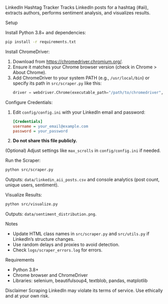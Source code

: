 LinkedIn Hashtag Tracker
Tracks LinkedIn posts for a hashtag (#aii), extracts authors, performs sentiment analysis, and visualizes results.

Setup

Install Python 3.8+ and dependencies:

```bash
pip install -r requirements.txt
```

Install ChromeDriver:
1. Download from https://chromedriver.chromium.org/.
2. Ensure it matches your Chrome browser version (check in Chrome > About Chrome).
3. Add ChromeDriver to your system PATH (e.g., `/usr/local/bin`) or specify its path in `src/scraper.py` like this:
   ```python
   driver = webdriver.Chrome(executable_path="/path/to/chromedriver", options=chrome_options)
   ```

Configure Credentials:
1. Edit `config/config.ini` with your LinkedIn email and password:
   ```ini
   [Credentials]
   username = your_email@example.com
   password = your_password
   ```
2. **Do not share this file publicly.**

(Optional) Adjust settings like `max_scrolls` in `config/config.ini` if needed.

Run the Scraper:

```bash
python src/scraper.py
```

Outputs: `data/linkedin_aii_posts.csv` and console analytics (post count, unique users, sentiment).

Visualize Results:

```bash
python src/visualize.py
```

Outputs: `data/sentiment_distribution.png`.

Notes

- Update HTML class names in `src/scraper.py` and `src/utils.py` if LinkedIn’s structure changes.
- Use random delays and proxies to avoid detection.
- Check `logs/scraper_errors.log` for errors.

Requirements

- Python 3.8+
- Chrome browser and ChromeDriver
- Libraries: selenium, beautifulsoup4, textblob, pandas, matplotlib

Disclaimer
Scraping LinkedIn may violate its terms of service. Use ethically and at your own risk.
